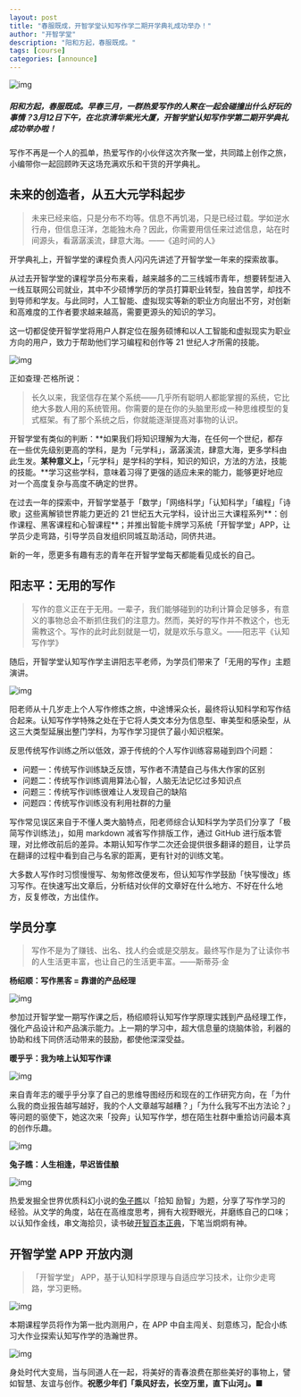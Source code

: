 ```yaml
---
layout: post
title: "春服既成，开智学堂认知写作学二期开学典礼成功举办！"
author: "开智学堂"
description: "阳和方起，春服既成。"
tags: [course]
categories: [announce]
---
```


![img](http://7xnt32.com1.z0.glb.clouddn.com/2017-10-25-125658.jpg)

##### 阳和方起，春服既成。早春三月，一群热爱写作的人聚在一起会碰撞出什么好玩的事情？3月12日下午，在北京清华紫光大厦，开智学堂认知写作学第二期开学典礼成功举办啦！

写作不再是一个人的孤单，热爱写作的小伙伴这次齐聚一堂，共同踏上创作之旅，小编带你一起回顾昨天这场充满欢乐和干货的开学典礼。

## 未来的创造者，从五大元学科起步

> 未来已经来临，只是分布不均等。信息不再饥渴，只是已经过载。学如逆水行舟，但信息汪洋，怎能独木舟？因此，你需要用信任来过滤信息，站在时间源头，看潺潺溪流，肆意大海。——《追时间的人》

开学典礼上，开智学堂的课程负责人闪闪先讲述了开智学堂一年来的探索故事。

从过去开智学堂的课程学员分布来看，越来越多的二三线城市青年，想要转型进入一线互联网公司就业，其中不少硕博学历的学员打算职业转型，独自苦学，却找不到导师和学友。与此同时，人工智能、虚拟现实等新的职业方向层出不穷，对创新和高难度的工作者要求越来越高，需要更源头的知识的学习。

这一切都促使开智学堂将用户人群定位在服务硕博和以人工智能和虚拟现实为职业方向的用户，致力于帮助他们学习编程和创作等 21 世纪人才所需的技能。

![img](http://7xnt32.com1.z0.glb.clouddn.com/2017-10-25-125702.jpg)

正如查理·芒格所说：

> 长久以来，我坚信存在某个系统——几乎所有聪明人都能掌握的系统，它比绝大多数人用的系统管用。你需要的是在你的头脑里形成一种思维模型的复式框架。有了那个系统之后，你就能逐渐提高对事物的认识。

开智学堂有类似的判断：**如果我们将知识理解为大海，在任何一个世纪，都存在一些优先级别更高的学科，是为「元学科」，潺潺溪流，肆意大海，更多学科由此生发。**某种意义上，**「元学科」是学科的学科，知识的知识，方法的方法，技能的技能。**学习这些学科，意味着习得了更强的适应未来的能力，能够更好地应对一个高度复杂与高度不确定的世界。

在过去一年的探索中，开智学堂基于「数学」「网络科学」「认知科学」「编程」「诗歌」这些离解锁世界能力更近的 21 世纪五大元学科，设计出三大课程系列**：创作课程、黑客课程和心智课程**；并推出智能卡牌学习系统「开智学堂」APP，让学员少走弯路，引导学员自发组织同城互助活动，同侪共进。

新的一年，愿更多有趣有志的青年在开智学堂每天都能看见成长的自己。

## 阳志平：无用的写作

> 写作的意义正在于无用。一辈子，我们能够碰到的功利计算会足够多，有意义的事物总会不断抓住我们的注意力。然而，美好的写作并不教这个，也无需教这个。写作的此时此刻就是一切，就是欢乐与意义。——阳志平《认知写作学》

随后，开智学堂认知写作学主讲阳志平老师，为学员们带来了「无用的写作」主题演讲。

![img](http://7xnt32.com1.z0.glb.clouddn.com/2017-10-25-125706.jpg)

阳老师从十几岁走上个人写作修炼之旅，中途博采众长，最终将认知科学和写作结合起来。认知写作学特殊之处在于它将人类文本分为信息型、审美型和感染型，从这三大类型延展出整门学科，为写作学习提供了最小知识框架。

反思传统写作训练之所以低效，源于传统的个人写作训练容易碰到四个问题：

- 问题一：传统写作训练缺乏反馈，写作者不清楚自己与伟大作家的区别
- 问题二：传统写作训练调用算法心智，人脑无法记忆过多知识点
- 问题三：传统写作训练很难让人发现自己的缺陷
- 问题四：传统写作训练没有利用社群的力量

写作常见误区来自于不懂人类大脑特点，阳老师综合认知科学为学员们分享了「极简写作训练法」，如用 markdown 减省写作排版工作，通过 GitHub  进行版本管理，对比修改前后的差异。本期认知写作学二次还会提供很多翻译的题目，让学员在翻译的过程中看到自己与名家的距离，更有针对的训练文笔。

大多数人写作时习惯慢慢写、匆匆修改便发布，但认知写作学鼓励「快写慢改」练习写作。在快速写出文章后，分析结对伙伴的文章好在什么地方、不好在什么地方，反复修改，方出佳作。

## 学员分享

> 写作不是为了赚钱、出名、找人约会或是交朋友。最终写作是为了让读你书的人生活更丰富，也让自己的生活更丰富。——斯蒂芬·金

**杨绍顺：写作黑客 = 靠谱的产品经理**

![img](http://7xnt32.com1.z0.glb.clouddn.com/2017-10-25-125710.jpg)

参加过开智学堂一期写作课之后，杨绍顺将认知写作学原理实践到产品经理工作，强化产品设计和产品演示能力。上一期的学习中，超大信息量的烧脑体验，利器的协助和线下同侪活动带来的鼓励，都使他深深受益。

**暖乎乎：我为啥上认知写作课**

![img](http://7xnt32.com1.z0.glb.clouddn.com/2017-10-25-125714.jpg)

来自青年志的暖乎乎分享了自己的思维导图经历和现在的工作研究方向，在「为什么我的商业报告越写越好，我的个人文章越写越糟？」「为什么我写不出方法论？」等问题的驱使下，她这次来「投奔」认知写作学，想在陌生社群中重拾访问最本真的创作乐趣。

![img](http://7xnt32.com1.z0.glb.clouddn.com/2017-10-25-125717.jpg)

**兔子瞧：人生相逢，早迟皆佳酿**

![img](http://7xnt32.com1.z0.glb.clouddn.com/2017-10-25-125720.jpg)

热爱发掘全世界优质科幻小说的[兔子瞧](http://mp.weixin.qq.com/s?__biz=MzA4ODM4ODQ3MQ==&mid=401127511&idx=1&sn=e8fe01034bc1bc9ee477f49c0cc74dd5&3rd=MzA3MDU4NTYzMw==&scene=6#rd)以「拾知 励智」为题，分享了写作学习的经验。从文学的角度，站在在高维度思考，拥有大视野眼光，并磨练自己的口味；以认知作金线，串文海拾贝，读书破[开智百本正典](http://mp.weixin.qq.com/s?__biz=MzA4ODM4ODQ3MQ==&mid=402300399&idx=1&sn=aad3b32cbb3d00dbb5edc9bef25b5c25&3rd=MzA3MDU4NTYzMw==&scene=6#rd)，下笔当炯炯有神。

## 开智学堂 APP 开放内测

> 「开智学堂」 APP，基于认知科学原理与自适应学习技术，让你少走弯路，学习更畅。

![img](http://7xnt32.com1.z0.glb.clouddn.com/2017-10-25-125724.jpg)

本期课程学员将作为第一批内测用户，在 APP 中自主闯关、刻意练习，配合小练习大作业探索认知写作学的浩瀚世界。

![img](http://7xnt32.com1.z0.glb.clouddn.com/2017-10-25-125728.jpg)

身处时代大变局，当与同道人在一起，将美好的青春浪费在那些美好的事物上，譬如智慧、友谊与创作。**祝愿少年们「乘风好去，长空万里，直下山河」。**■



